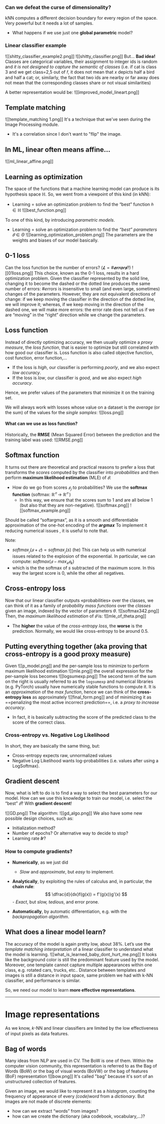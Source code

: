 ### Can we defeat the curse of dimensionality?
kNN computes a different decision boundary for every region of the space. Very powerful but it needs a lot of samples.
- What happens if we use just one __global parametric__ model?

### Linear classifier example
![[shitty_classifier_example2.png]]
![[shitty_classifier.png]]
But...
__Bad idea!__ Classes are categorical variables, their assignment to integer ids is random and _it is not designed to capture the semantic of classes_ (i.e. if cat is class 3 and we get class=2,5 out of 𝑓, it does not mean that 𝑥 depicts half a bird and half a cat; or, similarly, the fact that two ids are nearby or far away does not mean that the corresponding classes share or not visual similarities)

A better representation would be:
![[improved_model_lineart.png]]

## Template matching
![[template_matching 1.png]]
It's a technique that we've seen during the Image Processing module. 
- It's a correlation since I don't want to "flip" the image.  

## In ML, linear often means affine…
![[ml_linear_affine.png]]

## Learning as optimization
The space of the functions that a machine learning model can produce is its hypothesis space $ℍ$.
So, we went from a viewpoint of this kind (in kNN):
- Learning = solve an optimization problem to find the “best” function $ℎ ∈ ℍ$
![[best_function.png]]

To one of this kind, by introducing _parametric models_.
- Learning = solve an optimization problem to find the _“best” parameters_ $𝜃 ∈ Θ$
![[learning_optimization_problem.png]]
The parameters are the weights and biases of our model basically. 

## 0-1 loss
Can the loss function be the number of errors? ($𝑳 = \#𝒆𝒓𝒓𝒐𝒓𝒔$?)
![[01loss.png]]
This choice, known as the 0-1 loss, results in a hard optimization problem. Given the classifier represented by the solid line, changing it to become the dashed or the dotted line produces the same number of errors: $\#errors$ is insensitive to small (and even large, sometimes) changes of the parameters. However, they are not equivalent directions of change: if we keep moving the classifier in the direction of the dotted line, we will improve it; whereas, if we keep moving in the direction of the dashed one, we will make more errors: the error rate does not tell us if we are “moving” in the “right” direction while we change the parameters.

## Loss function
Instead of directly optimizing accuracy, we then usually optimize a _proxy measure_, the _loss function_, that is easier to optimize but still correlated with how good our classifier is.
Loss function is also called objective function, cost function, error function,…  
- If the loss is _high_, our classifier is performing _poorly_, and we also expect _low accuracy_.
- If the loss is _low_, our classifier is _good_, and we also expect _high accuracy_.

Hence, we prefer values of the parameters that minimize it on the training set.

We will always work with losses whose value on a dataset is the _average_ (or the sum) of the values for the _single samples_:
![[loss.png]]
#### What can we use as loss function?
Historically, the __RMSE__ (Mean Squared Error) between the prediction and the training label was used:
![[RMSE.png]]

## Softmax function
It turns out there are theoretical and practical reasons to prefer a loss that transforms the _scores_ computed by the classifier into _probabilities_ and then perform __maximum likelihood estimation__ (MLE) of $𝜃$.
- How do we go from scores $𝑠_𝑗$ to probabilities? We use the __softmax function__ (softmax: $ℝ^𝑛$ → $ℝ^𝑛$ )
	- In this way, we ensure that the scores sum to 1 and are all below 1 (but also that they are non-negative).
![[softmax.png]]
![[softmax_example.png]]

Should be called “softargmax”, as it is a smooth and differentiable approximation of the one-hot encoding of the 𝒂𝒓𝒈𝒎𝒂𝒙 To implement it reducing numerical issues , it is useful to note that. 

Note:
- $softmax_𝑗(𝑠 + 𝑐) = softmax_𝑗(s)$ (he)
This can help us with numerical issues related to the explosion of the exponential. 
In particular, we can compute: $softmax(𝑠 − max_𝑘 𝑠_k$)
- which is the the softmax of $s$ subtracted of the maximum score. In this way the largest score is 0, while the other all negatives.   

## Cross-entropy loss
Now that our linear classifier outputs «probabilities» over the classes, we can think of it as a family of _probability mass functions_ over the _classes_ given an image, indexed by the vector of parameters $θ$.
![[softmax342.png]]
Then, the _maximum likelihood estimation_ of $𝜃$ is:
![[mle_of_theta.png]]
- The __higher__ the value of the _cross-entropy loss_, the __worse__ is the prediction.
Normally, we would like cross-entropy to be around 0.5.

## Putting everything together (aka proving that cross-entropy is a good proxy measure)
Given
![[p_model.png]]
and the per-sample loss to minimize to perform maximum likelihood estimation
![[mle.png]]
the overall expression for the per-sample loss becomes
![[logsumexp.png]]
The second term of the sum on the right is usually referred to as the `logsumexp` and numerical libraries (e.g. PyTorch) usually have numerically stable functions to compute it.
It is an _approximation_ of the _max function_, hence we can think of the __cross-entropy loss__ as approximately
![[final_form.png]]
and of minimizing it as ==penalizing the most active incorrect prediction==, i.e. a _proxy to increase accuracy_.
- In fact, it is basically subtracting the score of the predicted class to the score of the correct class.  

### Cross-entropy vs. Negative Log Likelihood
In short, they are basically the same thing, but:
- Cross-entropy expects raw, unnormalized values
- Negative Log Likelihood wants log-probabilities (i.e. values after using a LogSoftmax).

## Gradient descent
Now, what is left to do is to find a way to select the best parameters for our model. 
How can we use this knowledge to train our model, i.e. select the “best” $𝜃$?
With __gradient descent__!

![[GD.png]]
The algorithm:
![[gd_algo.png]]
We also have some new possible design choices, such as:
- Initialization method? 
- Number of epochs? Or alternative way to decide to stop? 
- Learning rate 𝒍𝒓?

### How to compute gradients?
- __Numerically__, as we just did 
	- _Slow_ and _approximate_, but _easy_ to implement.

- __Analytically__, by exploiting the rules of calculus and, in particular, the __chain rule__:
$$
\dfrac{d}{dx}f(g(x)) = f'(g(x))g'(x)
$$
		- _Exact_, but _slow, tedious_, and error prone.

- __Automatically__, by automatic differentiation, e.g. with the _backpropagation algorithm_.

## What does a linear model learn?
The accuracy of the model is again pretty low, about 38%.
Let’s use the _template matching interpretation_ of a linear classifier to understand what the model is learning.
![[what_is_learned_baby_dont_hurt_me.png]]
It looks like the background color is still the predominant feature used by the model.
Moreover, one template cannot capture multiple appearances within one class, e.g. rotated cars, trucks, etc.. 
Distance between templates and images is still a distance in input space, same problem we had with k-NN classifier, and performance is similar.

So, we need our model to learn __more effective representations__.

---
# Image representations
As we know, 𝑘-NN and linear classifiers are limited by the low effectiveness of input pixels as data features. 

## Bag of words
Many ideas from NLP are used in CV. The BoW is one of them. 
Within the computer vision community, this representation is referred to as the Bag of Words (BoW) or the bag of visual words (BoVW) or the bag of features (BoF) representation
![[bow.png]]
It's called "bag" because it's sort of an unstructured collection of features. 

Given an image, we would like to represent it as a _histogram_, counting the frequency of appearance of every _(code)word_ from a _dictionary_. But images are not made of discrete elements: 
- how can we extract “words” from images? 
- how can we create the dictionary (aka codebook, vocabulary,…)?